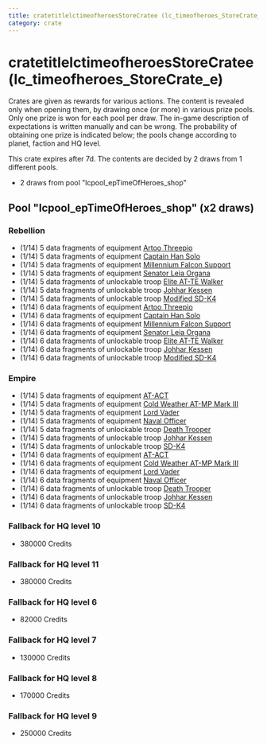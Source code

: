```yaml
---
title: cratetitlelctimeofheroesStoreCratee (lc_timeofheroes_StoreCrate_e)
category: crate
---
```


# cratetitlelctimeofheroesStoreCratee (lc_timeofheroes_StoreCrate_e)

Crates are given as rewards for various actions. The content is revealed only when opening them, by drawing once (or more) in various prize pools. Only one prize is won for each pool per draw. The in-game description of expectations is written manually and can be wrong. The probability of obtaining one prize is indicated below; the pools change according to planet, faction and HQ level.

This crate expires after 7d. The contents are decided by 2 draws from 1 different pools.
  * 2 draws from pool "lcpool_epTimeOfHeroes_shop"

## Pool "lcpool_epTimeOfHeroes_shop" (x2 draws)

### Rebellion

  * (1/14) 5 data fragments of equipment [Artoo  Threepio](eqpRebelArtoo)
  * (1/14) 5 data fragments of equipment [Captain Han Solo](eqpRebelCaptainSolo)
  * (1/14) 5 data fragments of equipment [Millennium Falcon Support](eqpRebelChewie)
  * (1/14) 5 data fragments of equipment [Senator Leia Organa](eqpRebelDiplomat)
  * (1/14) 5 data fragments of unlockable troop [Elite AT-TE Walker](HeroATTE)
  * (1/14) 5 data fragments of unlockable troop [Johhar Kessen](RebelJohhar)
  * (1/14) 5 data fragments of unlockable troop [Modified SD-K4](HeroRebelSpiderDroid)
  * (1/14) 6 data fragments of equipment [Artoo  Threepio](eqpRebelArtoo)
  * (1/14) 6 data fragments of equipment [Captain Han Solo](eqpRebelCaptainSolo)
  * (1/14) 6 data fragments of equipment [Millennium Falcon Support](eqpRebelChewie)
  * (1/14) 6 data fragments of equipment [Senator Leia Organa](eqpRebelDiplomat)
  * (1/14) 6 data fragments of unlockable troop [Elite AT-TE Walker](HeroATTE)
  * (1/14) 6 data fragments of unlockable troop [Johhar Kessen](RebelJohhar)
  * (1/14) 6 data fragments of unlockable troop [Modified SD-K4](HeroRebelSpiderDroid)

### Empire

  * (1/14) 5 data fragments of equipment [AT-ACT](eqpEmpireCargoGreatDane)
  * (1/14) 5 data fragments of equipment [Cold Weather AT-MP Mark III](eqpEmpireArcticATMP)
  * (1/14) 5 data fragments of equipment [Lord Vader](eqpEmpireLordVader)
  * (1/14) 5 data fragments of equipment [Naval Officer](eqpEmpireNavalOfficer)
  * (1/14) 5 data fragments of unlockable troop [Death Trooper](HeroDeathTrooper)
  * (1/14) 5 data fragments of unlockable troop [Johhar Kessen](EmpireJohhar)
  * (1/14) 5 data fragments of unlockable troop [SD-K4](HeroEmpireSpiderDroid)
  * (1/14) 6 data fragments of equipment [AT-ACT](eqpEmpireCargoGreatDane)
  * (1/14) 6 data fragments of equipment [Cold Weather AT-MP Mark III](eqpEmpireArcticATMP)
  * (1/14) 6 data fragments of equipment [Lord Vader](eqpEmpireLordVader)
  * (1/14) 6 data fragments of equipment [Naval Officer](eqpEmpireNavalOfficer)
  * (1/14) 6 data fragments of unlockable troop [Death Trooper](HeroDeathTrooper)
  * (1/14) 6 data fragments of unlockable troop [Johhar Kessen](EmpireJohhar)
  * (1/14) 6 data fragments of unlockable troop [SD-K4](HeroEmpireSpiderDroid)

### Fallback for HQ level 10

  * 380000 Credits

### Fallback for HQ level 11

  * 380000 Credits

### Fallback for HQ level 6

  * 82000 Credits

### Fallback for HQ level 7

  * 130000 Credits

### Fallback for HQ level 8

  * 170000 Credits

### Fallback for HQ level 9

  * 250000 Credits